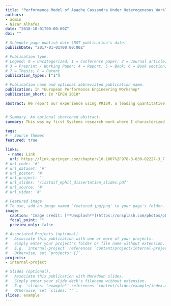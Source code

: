 ```yaml
---
title: "Performance Model of Apache Cassandra Under Heterogeneous Workload Using the Quantitative Verification Approach"
authors:
- admin
- Nizar Alhafez 
date: "2018-10-01T00:00:00Z"
doi: ""

# Schedule page publish date (NOT publication's date).
publishDate: "2017-01-01T00:00:00Z"

# Publication type.
# Legend: 0 = Uncategorized; 1 = Conference paper; 2 = Journal article;
# 3 = Preprint / Working Paper; 4 = Report; 5 = Book; 6 = Book section;
# 7 = Thesis; 8 = Patent
publication_types: ["1"]

# Publication name and optional abbreviated publication name.
publication: In *European Performance Engineering Workshop*
publication_short: In *EPEW 2018*

abstract: We report our experience using PRISM, a leading quantitative verification engine, to formulate a performance model of Apache Cassandra, a popular NoSQL database, under a simple form of hybrid operational/analytical workload, since such heterogeneous workloads have shown to have significant implications for the deployment and elastic strategies of these databases. Some current literature suggest that, compared to classical performance modelling tools, quantitative verification provides a more rigorous analysis framework. We aim to explore the effectiveness and applicability of this approach in practice which we identify as relevant to our use case. We present a partial model of a single Cassandra node that predicts its maximum throughput under various system and workload parameters and validate this model experimentally. Furthermore, we show the limitations of extending this model using PRISM to address other interesting properties, identifying the need for scalable analytical modelling approaches for realistic highly concurrent systems under heterogeneous workloads. 


# Summary. An optional shortened abstract.
summary: This was my first Systems research work where I characterized the performance of NoSQL under hybrid analytical/transactional workload, and demonstrated the challanges of building analytical models of real-world systems

tags:
# - Source Themes
featured: true

links:
 - name: Link
  url: https://link.springer.com/chapter/10.1007%2F978-3-030-02227-3_7
# url_code: '#'
# url_dataset: '#'
# url_poster: '#'
# url_project: ''
# url_slides: '/isstaif_mphil_dissertation_slides.pdf'
# url_source: '#'
# url_video: '#'

# Featured image
# To use, add an image named `featured.jpg/png` to your page's folder. 
image:
  caption: 'Image credit: [**Unsplash**](https://unsplash.com/photos/pLCdAaMFLTE)'
  focal_point: ""
  preview_only: false

# Associated Projects (optional).
#   Associate this publication with one or more of your projects.
#   Simply enter your project's folder or file name without extension.
#   E.g. `internal-project` references `content/project/internal-project/index.md`.
#   Otherwise, set `projects: []`.
projects:
- internal-project

# Slides (optional).
#   Associate this publication with Markdown slides.
#   Simply enter your slide deck's filename without extension.
#   E.g. `slides: "example"` references `content/slides/example/index.md`.
#   Otherwise, set `slides: ""`.
slides: example
---
```


